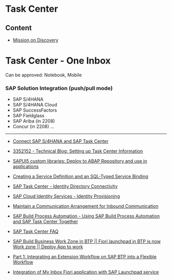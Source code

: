 # Task Center

## Content
* [Mission on Discovery](https://discovery-center.cloud.sap/search/Task%20center)

# Task Center - One Inbox   

Can be approved: Notebook, Mobile 

### SAP Solution Integration (push/pull mode)
- SAP S/4HANA
- SAP S/4HANA Cloud
- SAP SuccessFactors
- SAP Fieldglass
- SAP Ariba (in 2208)
- Concur (in 2208)
...


***
- [Connect SAP S/4HANA and SAP Task Center](https://help.sap.com/docs/task-center/sap-task-center/connect-sap-s-4hana-and-sap-task-center)

- [3352152 - Technical Blog: Setting up Task Center Information]()

- [SAPUI5 custom libraries: Deploy to ABAP Repository and use in applications](https://blogs.sap.com/2019/04/05/sapui5-custom-libraries-deploy-to-abap-repository-and-use-in-applications/)

- [Creating a Service Definition and an SQL-Typed Service Binding](https://help.sap.com/docs/btp/sap-business-technology-platform/creating-service-definition-and-sql-typed-service-binding)

- [SAP Task Center - Identity Directory Connectivity](https://help.sap.com/docs/task-center/sap-task-center/identity-directory-connectivity)

- [SAP Cloud Identity Services - Identity Provisioning](https://help.sap.com/docs/identity-provisioning/identity-provisioning/local-identity-directory)

- [Maintain a Communication Arrangement for Inbound Communication](https://developers.sap.com/tutorials/abap-environment-communication-arrangement.html)

- [SAP Build Process Automation - Using SAP Build Process Automation and SAP Task Center Together](https://help.sap.com/docs/build-process-automation/sap-build-process-automation/configure-sap-build-process-automation-subaccount-for-sap-task-center)

- [SAP Task Center FAQ](https://community.sap.com/topics/task-center/faq)

- [SAP Build Business Work Zone in BTP || Fiori launchpad in BTP is now Work zone || Deploy App to work](https://www.youtube.com/watch?v=OTXXplZxjw4)

- [Part 1: Integrating an Extension Workflow on SAP BTP into a Flexible Workflow](https://community.sap.com/t5/technology-blogs-by-sap/part-9-end-to-end-test-of-workflow-integration-scenario/ba-p/13506563)


- [Integration of My Inbox Fiori application with SAP Launchpad service](https://community.sap.com/t5/technology-blogs-by-members/integration-of-my-inbox-fiori-application-with-sap-launchpad-service/ba-p/13554466)
